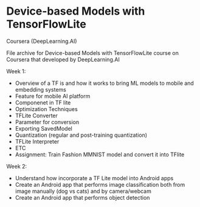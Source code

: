 # Device-based Models with TensorFlowLite

Coursera (DeepLearning.AI)

File archive for Device-based Models with TensorFlowLite course on Coursera that developed by DeepLearning.AI

Week 1:
- Overview of a TF is and how it works to bring ML models to mobile and embedding systems
- Feature for mobile AI platform
- Componenet in TF lite
- Optimization Techniques
- TFLite Converter
- Parameter for conversion
- Exporting SavedModel
- Quantization (regular and post-training quantization)
- TFLite Interpreter 
- ETC
- Assignment: Train Fashion MMNIST model and convert it into TFlite

Week 2:
- Understand how incorporate a TF Lite model into Android apps
- Create an Android app that performs image classification both from image manually (dog vs cats) and by camera/webcam
- Create an Android app that performs object detection

